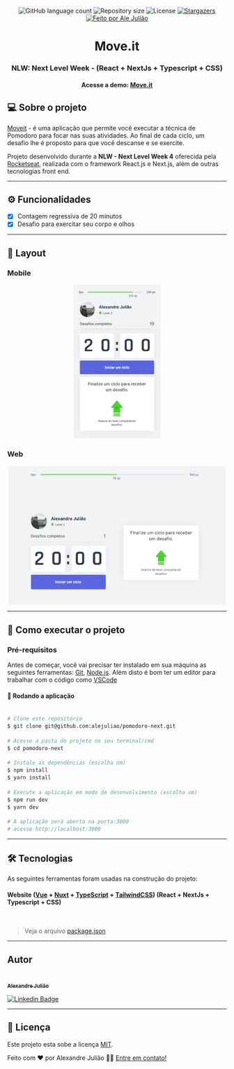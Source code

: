 <p align="center">
	<img alt="GitHub language count" src="https://img.shields.io/github/languages/count/alejuliao/pomodoro-next?color=%2304D361">

  <img alt="Repository size" src="https://img.shields.io/github/repo-size/alejuliao/pomodoro-next">

  <img alt="License" src="https://img.shields.io/badge/license-MIT-brightgreen">

  <a href="https://github.com/alejuliao/pomodoro-next/stargazers">
    <img alt="Stargazers" src="https://img.shields.io/github/stars/alejuliao/pomodoro-next?style=social">
  </a>

  <a href="https://github.com/alejuliao">
    <img alt="Feito por Ale Julião" src="https://img.shields.io/badge/feito%20por-Ale%20Julião%20-%237519C1">
  </a>
</p>

<h1 align="center">
  Move.it
</h1>
<h3 align="center">
	NLW: Next Level Week - (React + NextJs + Typescript + CSS)
</h3>
<h4 align="center">
	Acesse a demo:
	<a href="https://pomodoro-next-nlw.vercel.app">
		Move.it
	</a>
</h4>

## 💻 Sobre o projeto

[Moveit](https://pomodoro-next-nlw.vercel.app) - é uma aplicação que permite você executar a técnica de Pomodoro para focar nas suas atividades. Ao final de cada ciclo, um desafio lhe é proposto para que você descanse e se exercite.

Projeto desenvolvido durante a **NLW - Next Level Week 4** oferecida pela [Rocketseat](https://nextlevelweek.com/), realizada com o framework React.js e Next.js, além de outras tecnologias front end.

---

## ⚙️ Funcionalidades

- [x] Contagem regressiva de 20 minutos
- [x] Desafio para exercitar seu corpo e olhos

---

## 🎨 Layout

### Mobile

<p align="center">
  <img alt="NextLevelWeek" title="#NextLevelWeek" src="./.github/assets/mobile.gif" width="200px">
</p>

### Web

<p align="center" style="display: flex; align-items: flex-start; justify-content: center;">
  <img alt="NextLevelWeek" title="#NextLevelWeek" src="./.github/assets/web.gif" width="500px">
</p>

---

## 🚀 Como executar o projeto

### Pré-requisitos

Antes de começar, você vai precisar ter instalado em sua máquina as seguintes ferramentas:
[Git](https://git-scm.com), [Node.js](https://nodejs.org/en/).
Além disto é bom ter um editor para trabalhar com o código como [VSCode](https://code.visualstudio.com/)

#### 🧭 Rodando a aplicação

```bash

# Clone este repositório
$ git clone git@github.com:alejuliao/pomodoro-next.git

# Acesse a pasta do projeto no seu terminal/cmd
$ cd pomodoro-next

# Instale as dependências (escolha um)
$ npm install
$ yarn install

# Execute a aplicação em modo de desenvolvimento (escolha um)
$ npm run dev
$ yarn dev

# A aplicação será aberta na porta:3000
# acesse http://localhost:3000

```

---

## 🛠 Tecnologias

As seguintes ferramentas foram usadas na construção do projeto:

#### **Website** ([Vue](https://vuejs.org/) + [Nuxt](https://nuxtjs.org/) + [TypeScript](https://www.typescriptlang.org/) + [TailwindCSS](https://tailwindcss.com/)) (React + NextJs + Typescript + CSS)

<br>

> Veja o arquivo [package.json](https://github.com/alejuliao/pomodoro-next/blob/main/package.json)

---

## Autor

<a href="https://github.com/alejuliao">
 <img style="border-radius: 50%;" src="https://avatars.githubusercontent.com/u/62526197?s=400&u=21487b9a655b74a3c7e1f9fd82849451157c7993&v=4" width="100px;" alt=""/>
 <br />
 <sub><b>Alexandre Julião</b></sub>
</a>
<br />

[![Linkedin Badge](https://img.shields.io/badge/-alexandrejuliao-blue?style=flat-square&logo=Linkedin&logoColor=white&link=https://www.linkedin.com/in/alexandrejuliao/)](https://www.linkedin.com/in/alexandrejuliao/)

---

## 📝 Licença

Este projeto esta sobe a licença [MIT](./LICENSE).

Feito com ❤️ por Alexandre Julião 👋🏽 [Entre em contato!](https://www.linkedin.com/in/alexandrejuliao/)
